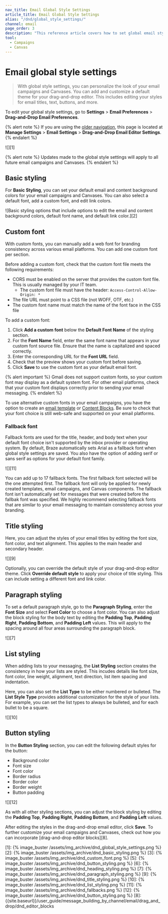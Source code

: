 ```yaml
---
nav_title: Email Global Style Settings
article_title: Email Global Style Settings
alias: "/dnd/global_style_settings/"
channel: email
page_order: 3
description: "This reference article covers how to set global email style settings in the drag-and-drop editor for your campaigns and Canvases."
tool: 
  - Campaigns
  - Canvas
---
```


# Email global style settings

> With global style settings, you can personalize the look of your email campaigns and Canvases. You can add and customize a default theme for your drag-and-drop editor. This includes editing your styles for email titles, text, buttons, and more.

To edit your global style settings, go to **Settings** > **Email Preferences** > **Drag-and-Drop Email Preferences**.

{% alert note %}
If you are using the [older navigation]({{site.baseurl}}/navigation), this page is located at **Manage Settings** > **Email Settings** > **Drag-and-Drop Email Editor Settings**.
{% endalert %}

![][1]

{% alert note %}
Updates made to the global style settings will apply to all future email campaigns and Canvases. 
{% endalert %} 

## Basic styling 

For **Basic Styling**, you can set your default email and content background colors for your email campaigns and Canvases. You can also select a default font, add a custom font, and edit link colors.

![Basic styling options that include options to edit the email and content background colors, default font name, and default link color.][2] 

## Custom font

With custom fonts, you can manually add a web font for branding consistency across various email platforms. You can add one custom font per section. 

Before adding a custom font, check that the custom font file meets the following requirements:

- CORS must be enabled on the server that provides the custom font file. This is usually managed by your IT team. 
  - The custom font file must have the header: `Access-Control-Allow-Origin: *`
- The file URL must point to a CSS file (not WOFF, OTF, etc.)
- The custom font name must match the name of the font face in the CSS file

To add a custom font:

1. Click **Add a custom font** below the **Default Font Name** of the styling section.
2. For the **Font Name** field, enter the same font name that appears in your custom font source file. Ensure that the name is capitalized and spaced correctly. 
3. Enter the corresponding URL for the **Font URL** field.
4. Check that the preview shows your custom font before saving. 
5. Click **Save** to use the custom font as your default email font. 

{% alert important %}
Gmail does not support custom fonts, so your custom font may display as a default system font. For other email platforms, check that your custom font displays correctly prior to sending your email messaging.
{% endalert %}

To use alternative custom fonts in your email campaigns, you have the option to create an [email template]({{site.baseurl}}/user_guide/message_building_by_channel/email/templates/email_template/) or [Content Blocks]({{site.baseurl}}/user_guide/message_building_by_channel/email/drag_and_drop/dnd_content_blocks/). Be sure to check that your font choice is still web-safe and supported on your email platforms. 

### Fallback font

Fallback fonts are used for the title, header, and body text when your default font choice isn't supported by the inbox provider or operating system. By default, Braze automatically sets Arial as a fallback font when global style settings are saved. You also have the option of adding serif or sans serif as options for your default font family.

![][11]

You can add up to 17 fallback fonts. The first fallback font selected will be the one attempted first. The fallback font will only be applied for newly created templates, email campaigns, and Canvas components. The fallback font isn't automatically set for messages that were created before the fallbak font was specified. We highly recommend selecting fallback fonts that are similar to your email messaging to maintain consistency across your branding.

## Title styling

Here, you can adjust the styles of your email titles by editing the font size, font color, and text alignment. This applies to the main header and secondary header. 

![][9]

Optionally, you can override the default style of your drag-and-drop editor theme. Click **Override default style** to apply your choice of title styling. This can include setting a different font and link color.

## Paragraph styling

To set a default paragraph style, go to  the **Paragraph Styling**, enter the **Font Size** and select **Font Color** to choose a font color. You can also adjust the block styling for the body text by editing the **Padding Top**, **Padding Right**, **Padding Bottom**, and **Padding Left** values. This will apply to the spacing around all four areas surrounding the paragraph block.

![][7]

## List styling

When adding lists to your messaging, the **List Styling** section creates the consistency in how your lists are styled. This incudes details like font size, font color, line weight, alignment, text direction, list item spacing and indentation.

Here, you can also set the **List Type** to be either numbered or bulleted. The **List Style Type** provides additional customization for the style of your lists. For example, you can set the list types to always be bulleted, and for each bullet to be a square.  

![][10]

## Button styling

In the **Button Styling** section, you can edit the following default styles for the button:
- Background color
- Font size
- Font color
- Border radius
- Border color
- Border weight
- Button padding

![][12]

As with all other styling sections, you can adjust the block styling by editing the **Padding Top**, **Padding Right**, **Padding Bottom**, and **Padding Left** values.

After editing the styles in the drag-and-drop email editor, click **Save**. To further customize your email campaigns and Canvases, check out how you can incorporate [drag-and-drop editor blocks][8].

[1]: {% image_buster /assets/img_archive/dnd_global_style_settings.png %}
[2]: {% image_buster /assets/img_archive/dnd_basic_styling.png %}
[3]: {% image_buster /assets/img_archive/dnd_custom_font.png %}
[5]: {% image_buster /assets/img_archive/dnd_button_styling.png %}
[6]: {% image_buster /assets/img_archive/dnd_heading_styling.png %}
[7]: {% image_buster /assets/img_archive/dnd_paragraph_styling.png %}
[9]: {% image_buster /assets/img_archive/dnd_title_styling.png %}
[10]: {% image_buster /assets/img_archive/dnd_list_styling.png %}
[11]: {% image_buster /assets/img_archive/dnd_fallbacks.png %}
[12]: {% image_buster /assets/img_archive/dnd_button_styling.png %}
[8]: {{site.baseurl}}/user_guide/message_building_by_channel/email/drag_and_drop/dnd_editor_blocks
